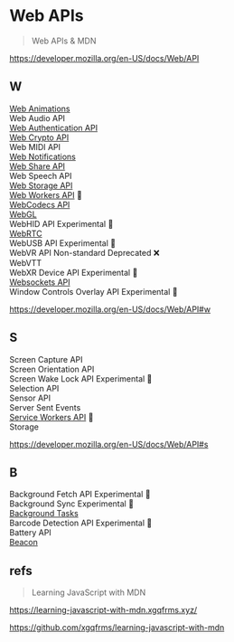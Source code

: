 # Web APIs

> Web APIs & MDN

https://developer.mozilla.org/en-US/docs/Web/API


## W

[Web Animations](./Web-Animations-API)   
Web Audio API   
[Web Authentication API](./Web-Authentication-API)   
[Web Crypto API ](./Web-Crypto-API)  
Web MIDI API   
[Web Notifications](./Notifications-API)   
[Web Share API](./Web-Share-API)   
Web Speech API   
[Web Storage API](./Web-Storage-API)   
[Web Workers API](./Web-Workers-API) 🚀   
[WebCodecs API](./WebCodecs-API)   
[WebGL](./WebGL-API)   
WebHID API Experimental 🧪   
[WebRTC](./WebRTC-API)   
WebUSB API Experimental 🧪   
WebVR API Non-standard Deprecated ❌   
WebVTT   
WebXR Device API Experimental 🧪   
[Websockets API](./WebSockets-API)   
Window Controls Overlay API Experimental 🧪   

https://developer.mozilla.org/en-US/docs/Web/API#w


<!--

https://developer.mozilla.org/en-US/docs/Web/API/Web_Audio_API

https://developer.mozilla.org/en-US/docs/Web/API/WebSockets_API

https://developer.mozilla.org/en-US/docs/Web/API/WebGL_API  

https://developer.mozilla.org/en-US/docs/Web/API/WebRTC_API   

-->

## S

Screen Capture API  
Screen Orientation API  
Screen Wake Lock API Experimental 🧪  
Selection API  
Sensor API  
Server Sent Events  
[Service Workers API](./Service-Workers-API) 🚀  
Storage  


https://developer.mozilla.org/en-US/docs/Web/API#s

<!--


-->


## B

Background Fetch API Experimental 🧪  
Background Sync Experimental 🧪  
[Background Tasks](./Background-Tasks-API)  
Barcode Detection API Experimental 🧪  
Battery API  
[Beacon](./Beacon-API)  

<!--

https://developer.mozilla.org/en-US/docs/Web/API/Background_Tasks_API

https://developer.mozilla.org/en-US/docs/Web/API/Beacon_API

-->


## refs

> Learning JavaScript with MDN

https://learning-javascript-with-mdn.xgqfrms.xyz/

https://github.com/xgqfrms/learning-javascript-with-mdn


